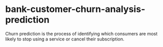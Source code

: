 # bank-customer-churn-analysis-prediction
Churn prediction is the process of identifying which consumers are most likely to stop using a service or cancel their subscription. 
